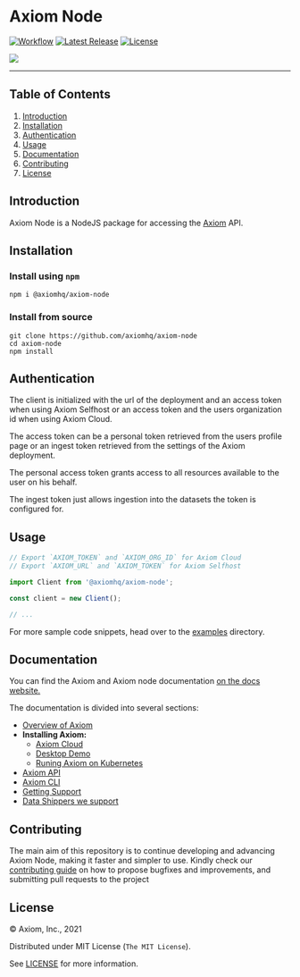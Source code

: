 # Axiom Node

[![Workflow][workflow_badge]][workflow]
[![Latest Release][release_badge]][release]
[![License][license_badge]][license]

![](http://home.njp.io:3000/api/embed/hashicorp/vault.svg?_vercel_no_cache=1&foo=bar2)

---

## Table of Contents

1. [Introduction](#introduction)
1. [Installation](#installation)
1. [Authentication](#authentication)
1. [Usage](#usage)
1. [Documentation](#documentation)
1. [Contributing](#contributing)
1. [License](#license)

## Introduction

Axiom Node is a NodeJS package for accessing the [Axiom](https://www.axiom.co/)
API.

## Installation 

### Install using `npm`

```shell
npm i @axiomhq/axiom-node
```

### Install from source

```shell
git clone https://github.com/axiomhq/axiom-node
cd axiom-node
npm install
```

## Authentication

The client is initialized with the url of the deployment and an access token
when using Axiom Selfhost or an access token and the users organization id when
using Axiom Cloud.

The access token can be a personal token retrieved from the users profile page
or an ingest token retrieved from the settings of the Axiom deployment.

The personal access token grants access to all resources available to the user
on his behalf.

The ingest token just allows ingestion into the datasets the token is configured
for.

## Usage

```ts
// Export `AXIOM_TOKEN` and `AXIOM_ORG_ID` for Axiom Cloud
// Export `AXIOM_URL` and `AXIOM_TOKEN` for Axiom Selfhost

import Client from '@axiomhq/axiom-node';

const client = new Client();

// ...
```

For more sample code snippets, head over to the [examples](examples) directory.

## Documentation

You can find the Axiom and Axiom node documentation
[on the docs website.](https://docs.axiom.co/)

The documentation is divided into several sections:

- [Overview of Axiom](https://docs.axiom.co/usage/getting-started/)
- **Installing Axiom:**
  - [Axiom Cloud](https://docs.axiom.co/install/cloud/)
  - [Desktop Demo](https://docs.axiom.co/install/demo/)
  - [Runing Axiom on Kubernetes](https://docs.axiom.co/install/kubernetes/)
- [Axiom API](https://docs.axiom.co/reference/api/)
- [Axiom CLI](https://github.com/axiomhq/cli)
- [Getting Support](https://www.axiom.co/support/)
- [Data Shippers we support](https://docs.axiom.co/data-shippers/elastic-beats/)

## Contributing

The main aim of this repository is to continue developing and advancing Axiom
Node, making it faster and simpler to use. Kindly check our
[contributing guide](https://github.com/axiomhq/axiom-node/blob/main/Contributing.md)
on how to propose bugfixes and improvements, and submitting pull requests to the
project

## License

&copy; Axiom, Inc., 2021

Distributed under MIT License (`The MIT License`).

See [LICENSE](LICENSE) for more information.

<!-- Badges -->

[workflow]: https://github.com/axiomhq/axiom-node/actions/workflows/push.yml
[workflow_badge]: https://img.shields.io/github/workflow/status/axiomhq/axiom-node/CI?style=flat-square&ghcache=unused
[release]: https://github.com/axiomhq/axiom-node/releases/latest
[release_badge]: https://img.shields.io/github/release/axiomhq/axiom-node.svg?style=flat-square&ghcache=unused
[license]: https://opensource.org/licenses/MIT
[license_badge]: https://img.shields.io/github/license/axiomhq/axiom-node.svg?color=blue&style=flat-square&ghcache=unused
